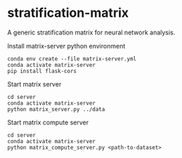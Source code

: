 # stratification-matrix
A generic stratification matrix for neural network analysis.

Install matrix-server python environment

```
conda env create --file matrix-server.yml
conda activate matrix-server
pip install flask-cors
```

Start matrix server
```
cd server
conda activate matrix-server
python matrix_server.py ../data
```

Start matrix compute server
```
cd server
conda activate matrix-server
python matrix_compute_server.py <path-to-dataset>
```
